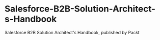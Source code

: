 # Salesforce-B2B-Solution-Architect-s-Handbook
Salesforce B2B Solution Architect's Handbook, published by Packt
